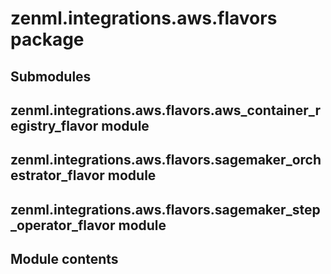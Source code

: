 # zenml.integrations.aws.flavors package

## Submodules

## zenml.integrations.aws.flavors.aws_container_registry_flavor module

## zenml.integrations.aws.flavors.sagemaker_orchestrator_flavor module

## zenml.integrations.aws.flavors.sagemaker_step_operator_flavor module

## Module contents
